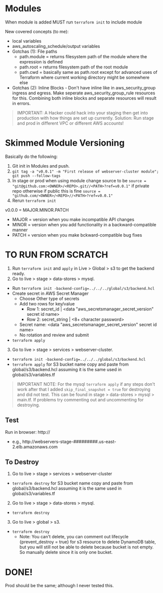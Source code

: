 # Modules

When module is added MUST run `terraform init` to include module


New covered concepts (to me):
  + local variables
  + aws_autoscaling_schedule/output variables
  + Gotchas (1): File paths
    + path.module = returns filesystem path of the module where the expression is defined
    + path.root = returns filesystem path of the root module
    + path.cwd = basically same as path.root except for advanced uses of Terraform where current working directory might be somewhere else
  + Gotchas (2): Inline Blocks - Don't have inline like in aws_security_group ingress and egress. Make seperate aws_security_group_rule resources for this. Combining both inline blocks and separate resources will result in errors.


> IMPORTANT: A Hacker could hack into your staging then get into production with how things are set up currently. Solution: Run stage and prod in different VPC or different AWS accounts!

# Skimmed Module Versioning

Basically do the following:
  1. Git init in Modules and push.
  2. `git tag -a "v0.0.1" -m "First release of webserver-cluster module"; git push --follow-tags`
  3. In stage or prod when using module change source to be `source = "git@github.com:<OWNER>/<REPO>.git//<PATH>?ref=v0.0.1"` if private repo otherwise if public this is fine `source = "github.com/<OWNER>/<REPO>//<PATH>?ref=v0.0.1"`
  4. Rerun `terraform init`

v0.0.0 = MAJOR.MINOR.PATCH
  + MAJOR = version when you make incompatible API changes
  + MINOR = version when you add functionality in a backward-compatible manner
  + PATCH = version when you make bckward-compatible bug fixes


# TO RUN FROM SCRATCH

1. Run `terraform init` and `apply` in Live > Global > s3 to get the backend ready.
2. Go to live > stage > data-stores > mysql. 
  + Run `terraform init -backend-config=../../../global/s3/backend.hcl`
  + Create secret in AWS Secret Manager
    + Choose Other type of secrets
    + Add two rows for key/value
      + Row 1: secret_id | <data "aws_secretsmanager_secret_version" secret id name>
      + Row 2: secret_string | <8+ character password>
    + Secret name: <data "aws_secretsmanager_secret_version" secret id name>
    + No rotation and review and submit
  + `terraform apply`
3. Go to live > stage > services > webserver-cluster.
  + `terraform init -backend-config=../../../global/s3/backend.hcl`
  + `terraform apply` for S3 bucket name copy and paste from global/s3/backend.hcl assuming it is the same used in global/s3/variables.tf

> IMPORTANT NOTE: For the mysql `terraform apply` if any steps don't work after that I added `skip_final_snapshot = true` for destroying and did not test. This can be found in stage > data-stores > mysql > main.tf. If problems try commenting out and uncommenting for destroying.

## Test

Run in browser: http://<output from apply from alb_dns_name>
  + e.g., http://webservers-stage-#########.us-east-2.elb.amazonaws.com

## To Destroy

1. Go to live > stage > services > webserver-cluster
  + `terraform destroy` for S3 bucket name copy and paste from global/s3/backend.hcl assuming it is the same used in global/s3/variables.tf
2. Go to live > stage > data-stores > mysql. 
  + `terraform destroy`
3. Go to live > global > s3.
  + `terraform destroy`
    + Note: You can't delete, you can comment out lifecycle {prevent_destroy = true} for s3 resource to delete DynamoDB table, but you will still not be able to delete because bucket is not empty. So manually delete since it is only one bucket.



# DONE!

Prod should be the same; although I never tested this.
  